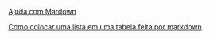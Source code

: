 [Ajuda com Mardown](https://github.com/adam-p/markdown-here/wiki/Markdown-Cheatsheet#links)

[Como colocar uma lista em uma tabela feita por markdown](http://stackoverflow.com/questions/19950648/how-to-write-lists-inside-a-markdown-table)

